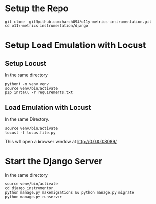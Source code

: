 
# Setup the Repo
```
git clone  git@github.com:harsh098/o11y-metrics-instrumentation.git
cd o11y-metrics-instrumentation/django
```

# Setup Load Emulation with Locust
## Setup Locust
In the same directory
```
python3 -m venv venv
source venv/bin/activate
pip install -r requirements.txt
```

## Load Emulation with Locust
In the same Directory.
```
source venv/bin/activate
locust -f locustfile.py
```  
This will open a browser window at http://0.0.0.0:8089/

# Start the Django Server
In the same directory
```
source venv/bin/activate
cd django_instrumentor
python manage.py makemigrations && python manage.py migrate
python manage.py runserver
```